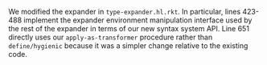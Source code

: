 We modified the expander in `type-expander.hl.rkt`. In particular, lines
423-488 implement the expander environment manipulation interface used
by the rest of the expander in terms of our new syntax system API. Line
651 directly uses our `apply-as-transformer` procedure rather than
`define/hygienic` because it was a simpler change relative to the
existing code.
